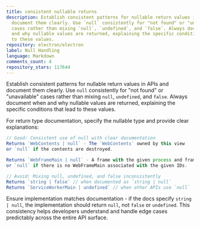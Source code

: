 ```yaml
---
title: consistent nullable returns
description: Establish consistent patterns for nullable return values in APIs and
  document them clearly. Use `null` consistently for "not found" or "unavailable"
  cases rather than mixing `null`, `undefined`, and `false`. Always document when
  and why nullable values are returned, explaining the specific conditions that lead
  to these values.
repository: electron/electron
label: Null Handling
language: Markdown
comments_count: 4
repository_stars: 117644
---
```


Establish consistent patterns for nullable return values in APIs and document them clearly. Use `null` consistently for "not found" or "unavailable" cases rather than mixing `null`, `undefined`, and `false`. Always document when and why nullable values are returned, explaining the specific conditions that lead to these values.

For return type documentation, specify the nullable type and provide clear explanations:

```typescript
// Good: Consistent use of null with clear documentation
Returns `WebContents | null` - The `WebContents` owned by this view 
or `null` if the contents are destroyed.

Returns `WebFrameMain | null` - A frame with the given process and frame token,
or `null` if there is no WebFrameMain associated with the given IDs.

// Avoid: Mixing null, undefined, and false inconsistently
Returns `string | false` // when documented as `string | null`
Returns `ServiceWorkerMain | undefined` // when other APIs use `null`
```

Ensure implementation matches documentation - if the docs specify `string | null`, the implementation should return `null`, not `false` or `undefined`. This consistency helps developers understand and handle edge cases predictably across the entire API surface.
